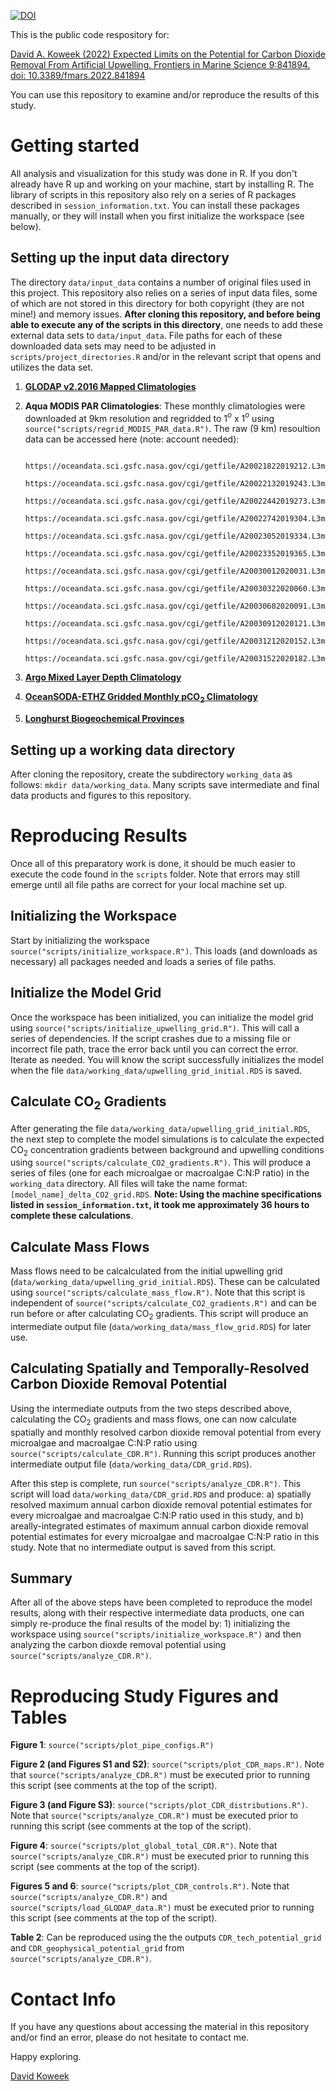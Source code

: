[![DOI](https://zenodo.org/badge/425064808.svg)](https://zenodo.org/badge/latestdoi/425064808)

This is the public code respository for:

[David A. Koweek (2022) Expected Limits on the Potential for Carbon Dioxide Removal From Artificial Upwelling. Frontiers in Marine Science 9:841894. doi: 10.3389/fmars.2022.841894](https://doi.org/10.3389/fmars.2022.841894)

You can use this repository to examine and/or reproduce the results of this study.

# Getting started

All analysis and visualization for this study was done in R. If you don't already have R up and working on your machine, start by installing R. The library of scripts in this repository also rely on a series of R packages described in `session_information.txt`. You can install these packages manually, or they will install when you first initialize the workspace (see below).

## Setting up the input data directory
The directory `data/input_data` contains a number of original files used in this project. This repository also relies on a series of input data files, some of which are not stored in this directory for both copyright (they are not mine!) and memory issues. **After cloning this repository, and before being able to execute any of the scripts in this directory**, one needs to add these external data sets to `data/input_data`. File paths for each of these downloaded data sets may need to be adjusted in `scripts/project_directories.R` and/or in the relevant script that opens and utilizes the data set.

1. [**GLODAP v2.2016 Mapped Climatologies**](https://www.glodap.info/index.php/mapped-data-product/)

2. **Aqua MODIS PAR Climatologies**: These monthly climatologies were downloaded at 9km resolution and regridded to 1$^o$ x 1$^o$ using `source("scripts/regrid_MODIS_PAR_data.R")`. The raw (9 km) resoultion data can be accessed here (note: account needed):

          https://oceandata.sci.gsfc.nasa.gov/cgi/getfile/A20021822019212.L3m_MC_PAR_par_9km.nc
          https://oceandata.sci.gsfc.nasa.gov/cgi/getfile/A20022132019243.L3m_MC_PAR_par_9km.nc
          https://oceandata.sci.gsfc.nasa.gov/cgi/getfile/A20022442019273.L3m_MC_PAR_par_9km.nc
          https://oceandata.sci.gsfc.nasa.gov/cgi/getfile/A20022742019304.L3m_MC_PAR_par_9km.nc
          https://oceandata.sci.gsfc.nasa.gov/cgi/getfile/A20023052019334.L3m_MC_PAR_par_9km.nc
          https://oceandata.sci.gsfc.nasa.gov/cgi/getfile/A20023352019365.L3m_MC_PAR_par_9km.nc
          https://oceandata.sci.gsfc.nasa.gov/cgi/getfile/A20030012020031.L3m_MC_PAR_par_9km.nc
          https://oceandata.sci.gsfc.nasa.gov/cgi/getfile/A20030322020060.L3m_MC_PAR_par_9km.nc
          https://oceandata.sci.gsfc.nasa.gov/cgi/getfile/A20030602020091.L3m_MC_PAR_par_9km.nc
          https://oceandata.sci.gsfc.nasa.gov/cgi/getfile/A20030912020121.L3m_MC_PAR_par_9km.nc
          https://oceandata.sci.gsfc.nasa.gov/cgi/getfile/A20031212020152.L3m_MC_PAR_par_9km.nc
          https://oceandata.sci.gsfc.nasa.gov/cgi/getfile/A20031522020182.L3m_MC_PAR_par_9km.nc

3. [**Argo Mixed Layer Depth Climatology**](http://mixedlayer.ucsd.edu/)

4. [**OceanSODA-ETHZ Gridded Monthly pCO<sub>2</sub> Climatology**](https://www.ncei.noaa.gov/access/metadata/landing-page/bin/iso?id=gov.noaa.nodc:0220059)

5. [**Longhurst Biogeochemical Provinces**](https://www.marineregions.org/sources.php#longhurst)


## Setting up a working data directory

After cloning the repository, create the subdirectory `working_data` as follows: `mkdir data/working_data`. Many scripts save intermediate and final data products and figures to this repository.

# Reproducing Results

Once all of this preparatory work is done, it should be much easier to execute the code found in the `scripts` folder. Note that errors may still emerge until all file paths are correct for your local machine set up.

## Initializing the Workspace

Start by initializing the workspace `source("scripts/initialize_workspace.R")`. This loads (and downloads as necessary) all packages needed and loads a series of file paths. 

## Initialize the Model Grid

Once the workspace has been initialized, you can initialize the model grid using `source("scripts/initialize_upwelling_grid.R")`. This will call a series of dependencies. If the script crashes due to a missing file or incorrect file path, trace the error back until you can correct the error. Iterate as needed. You will know the script successfully initializes the model when the file `data/working_data/upwelling_grid_initial.RDS` is saved.

## Calculate CO<sub>2</sub> Gradients

After generating the file `data/working_data/upwelling_grid_initial.RDS`, the next step to complete the model simulations is to calculate the expected CO$_2$ concentration gradients between background and upwelling conditions using `source("scripts/calculate_CO2_gradients.R")`. This will produce a series of files (one for each microalgae or macroalgae C:N:P ratio) in the `working_data` directory. All files will take the name format: `[model_name]_delta_CO2_grid.RDS`. **Note: Using the machine specifications listed in `session_information.txt`, it took me approximately 36 hours to complete these calculations**.

## Calculate Mass Flows

Mass flows need to be calcalculated from the initial upwelling grid (`data/working_data/upwelling_grid_initial.RDS`). These can be calculated using `source("scripts/calculate_mass_flow.R")`. Note that this script is independent of `source("scripts/calculate_CO2_gradients.R")` and can be run before or after calculating CO$_2$ gradients. This script will produce an intermediate output file (`data/working_data/mass_flow_grid.RDS`) for later use.

## Calculating Spatially and Temporally-Resolved Carbon Dioxide Removal Potential

Using the intermediate outputs from the two steps described above, calculating the CO$_2$ gradients and mass flows, one can now calculate spatially and monthly resolved carbon dioxide removal potential from every microalgae and macroalgae C:N:P ratio using `source("scripts/calculate_CDR.R")`. Running this script produces another intermediate output file (`data/working_data/CDR_grid.RDS`). 

After this step is complete, run `source("scripts/analyze_CDR.R")`. This script will load `data/working_data/CDR_grid.RDS` and produce: a) spatially resolved maximum annual carbon dioxide removal potential estimates for every microalgae and macroalgae C:N:P ratio used in this study, and b) areally-integrated estimates of maximum annual carbon dioxide removal potential estimates for every microalgae and macroalgae C:N:P ratio in this study. Note that no intermediate output is saved from this script.

## Summary

After all of the above steps have been completed to reproduce the model results, along with their respective intermediate data products, one can simply re-produce the final results of the model by: 1) initializing the workspace using `source("scripts/initialize_workspace.R")` and then analyzing the carbon dioxde removal potential using `source("scripts/analyze_CDR.R")`.

# Reproducing Study Figures and Tables

**Figure 1**: `source("scripts/plot_pipe_configs.R")`

**Figure 2 (and Figures S1 and S2)**: `source("scripts/plot_CDR_maps.R")`. Note that `source("scripts/analyze_CDR.R")` must be executed prior to running this script (see comments at the top of the script).

**Figure 3 (and Figure S3)**: `source("scripts/plot_CDR_distributions.R")`. Note that `source("scripts/analyze_CDR.R")` must be executed prior to running this script (see comments at the top of the script).

**Figure 4**: `source("scripts/plot_global_total_CDR.R")`. Note that `source("scripts/analyze_CDR.R")` must be executed prior to running this script (see comments at the top of the script).

**Figures 5 and 6**: `source("scripts/plot_CDR_controls.R")`. Note that `source("scripts/analyze_CDR.R")` and `source("scripts/load_GLODAP_data.R")` must be executed prior to running this script (see comments at the top of the script).

**Table 2**: Can be reproduced using the the outputs `CDR_tech_potential_grid` and `CDR_geophysical_potential_grid` from `source("scripts/analyze_CDR.R")`.

# Contact Info

If you have any questions about accessing the material in this repository and/or find an error, please do not hesitate to contact me.

Happy exploring.

[David Koweek](mailto:david.koweek@oceanvisions.org)
